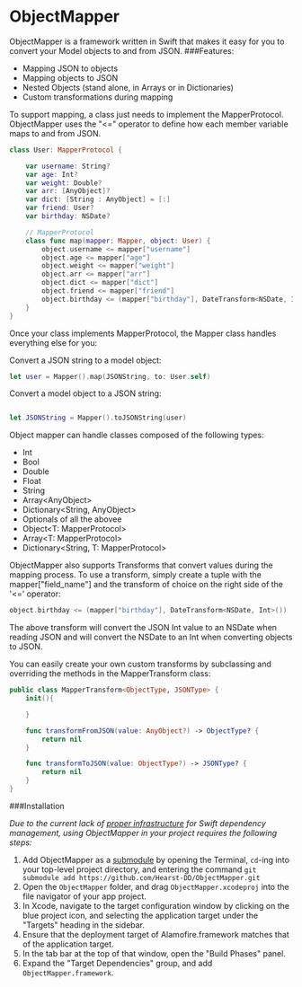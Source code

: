 ObjectMapper
============

ObjectMapper is a framework written in Swift that makes it easy for you to convert your Model objects to and from JSON. 
###Features:
- Mapping JSON to objects
- Mapping objects to JSON
- Nested Objects (stand alone, in Arrays or in Dictionaries)
- Custom transformations during mapping

To support mapping, a class just needs to implement the MapperProtocol. ObjectMapper uses the "<=" operator to define how each member variable maps to and from JSON.

```swift
class User: MapperProtocol {

    var username: String?
    var age: Int?
    var weight: Double?
    var arr: [AnyObject]?
    var dict: [String : AnyObject] = [:]
    var friend: User?
    var birthday: NSDate?

    // MapperProtocol    
    class func map(mapper: Mapper, object: User) {
        object.username <= mapper["username"]
        object.age <= mapper["age"]
        object.weight <= mapper["weight"]
        object.arr <= mapper["arr"]
        object.dict <= mapper["dict"]
        object.friend <= mapper["friend"]
        object.birthday <= (mapper["birthday"], DateTransform<NSDate, Int>())
    }
}
```

Once your class implements MapperProtocol, the Mapper class handles everything else for you:

Convert a JSON string to a model object:
```swift
let user = Mapper().map(JSONString, to: User.self)
```

Convert a model object to a JSON string:
```swift

let JSONString = Mapper().toJSONString(user)
```

Object mapper can handle classes composed of the following types:
- Int
- Bool
- Double
- Float
- String
- Array\<AnyObject\>
- Dictionary\<String, AnyObject\>
- Optionals of all the abovee
- Object\<T: MapperProtocol\>
- Array\<T: MapperProtocol\>
- Dictionary\<String, T: MapperProtocol\>

ObjectMapper also supports Transforms that convert values during the mapping process. To use a transform, simply create a tuple with the mapper["field_name"] and the transform of choice on the right side of the '<=' operator:
```swift
object.birthday <= (mapper["birthday"], DateTransform<NSDate, Int>())
```
The above transform will convert the JSON Int value to an NSDate when reading JSON and will convert the NSDate to an Int when converting objects to JSON.

You can easily create your own custom transforms by subclassing and overriding the methods in the MapperTransform class:
```swift
public class MapperTransform<ObjectType, JSONType> {
    init(){

    }

    func transformFromJSON(value: AnyObject?) -> ObjectType? {
        return nil
    }

    func transformToJSON(value: ObjectType?) -> JSONType? {
        return nil
    }
}
```

###Installation

_Due to the current lack of [proper infrastructure](http://cocoapods.org) for Swift dependency management, using ObjectMapper in your project requires the following steps:_

1. Add ObjectMapper as a [submodule](http://git-scm.com/docs/git-submodule) by opening the Terminal, `cd`-ing into your top-level project directory, and entering the command `git submodule add https://github.com/Hearst-DD/ObjectMapper.git`
2. Open the `ObjectMapper` folder, and drag `ObjectMapper.xcodeproj` into the file navigator of your app project.
3. In Xcode, navigate to the target configuration window by clicking on the blue project icon, and selecting the application target under the "Targets" heading in the sidebar.
4. Ensure that the deployment target of Alamofire.framework matches that of the application target.
5. In the tab bar at the top of that window, open the "Build Phases" panel.
6. Expand the "Target Dependencies" group, and add `ObjectMapper.framework`.
